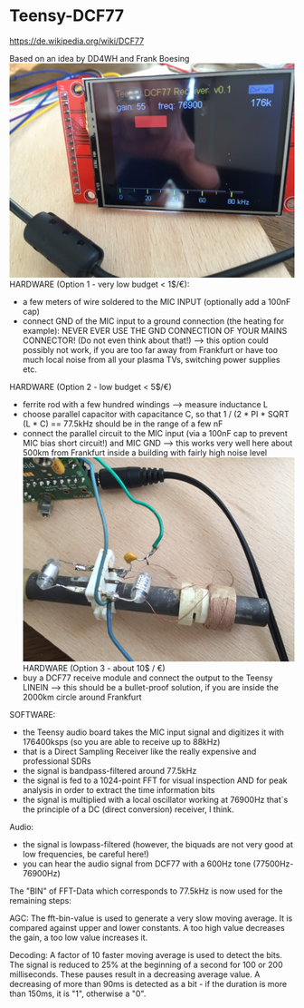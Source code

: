 # Teensy-DCF77

https://de.wikipedia.org/wiki/DCF77

Based on an idea by DD4WH and Frank Boesing
![](https://github.com/DD4WH/Teensy-DCF77/blob/master/IMG_2188.JPG)
HARDWARE (Option 1 - very low budget < 1$/€):
- a few meters of wire soldered to the MIC INPUT (optionally add a 100nF cap)
- connect GND of the MIC input to a ground connection (the heating for example): NEVER EVER USE THE GND CONNECTION OF YOUR MAINS CONNECTOR! (Do not even think about that!)
--> this option could possibly not work, if you are too far away from Frankfurt or have too much local noise from all your plasma TVs, switching power supplies etc.

HARDWARE (Option 2 - low budget < 5$/€)
- ferrite rod with a few hundred windings --> measure inductance L
- choose parallel capacitor with capacitance C, so that 1 / (2 * PI * SQRT (L * C) == 77.5kHz
should be in the range of a few nF
- connect the parallel circuit to the MIC input (via a 100nF cap to prevent MIC bias short circuit!) and MIC GND
--> this works very well here about 500km from Frankfurt inside a building with fairly high noise level
![](https://github.com/DD4WH/Teensy-DCF77/blob/master/IMG_2183.JPG)
HARDWARE (Option 3 - about 10$ / €)
- buy a DCF77 receive module and connect the output to the Teensy LINEIN
--> this should be a bullet-proof solution, if you are inside the 2000km circle around Frankfurt

SOFTWARE:
- the Teensy audio board takes the MIC input signal and digitizes it with 176400ksps (so you are able to receive up to 88kHz)
- that is a Direct Sampling Receiver like the really expensive and professional SDRs
- the signal is bandpass-filtered around 77.5kHz
- the signal is fed to a 1024-point FFT for visual inspection AND for peak analysis in order to extract the time information bits
- the signal is multiplied with a local oscillator working at 76900Hz
that´s the principle of a DC (direct conversion) receiver, I think.

Audio:
- the signal is lowpass-filtered (however, the biquads are not very good at low frequencies, be careful here!)
- you can hear the audio signal from DCF77 with a 600Hz tone (77500Hz-76900Hz)


The "BIN" of FFT-Data which corresponds to 77.5kHz is now used for the remaining steps:


AGC:
The fft-bin-value is used to generate a very slow moving average. It is compared against upper and lower constants. A too high value decreases the gain, a too low value increases it.

Decoding:
A factor of 10 faster moving average is used to detect the bits. The signal is reduced to 25% at the beginning of a second for 100 or 200 milliseconds. These pauses result in a decreasing average value. A decreasing of more than 90ms is detected as a bit - if the duration is more than 150ms, it is "1", otherwise a "0". 





